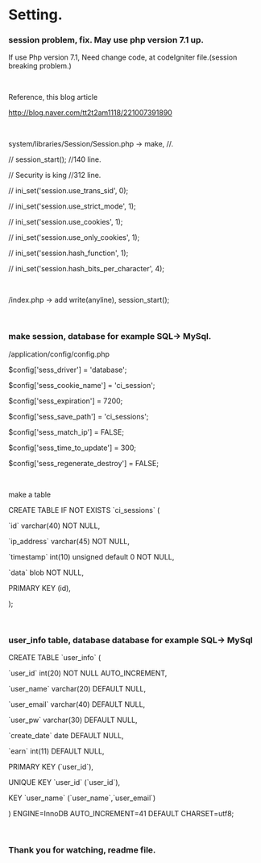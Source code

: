 <h1>Setting.</h1>

 <h3>session problem, fix. May use php version 7.1 up.</h3>
 <p>If use Php version 7.1, Need change code, at codeIgniter file.(session breaking problem.)</p>
 <br/>
 <p>Reference, this blog article</p>
 <p><a href="http://blog.naver.com/tt2t2am1118/221007391890">http://blog.naver.com/tt2t2am1118/221007391890</a></p>
 <br/>
 <p>system/libraries/Session/Session.php -> make, //. </p>
 <p>//     session_start();  //140 line.</p>
 <p></p>
<p> // Security is king                 //312 line.</p>
<p>//    ini_set('session.use_trans_sid', 0);</p>
<p>//    ini_set('session.use_strict_mode', 1);</p>
<p>//    ini_set('session.use_cookies', 1);</p>
<p>//    ini_set('session.use_only_cookies', 1);</p>
<p>//    ini_set('session.hash_function', 1);</p>
<p>//    ini_set('session.hash_bits_per_character', 4);</p>
<br/>
 <p>/index.php -> add write(anyline),  session_start();</p>
 
 <br/>
 <h3>make session, database for example SQL-> MySql.</h3>
 <p> /application/config/config.php</p>
<p> $config['sess_driver'] = 'database';</p>
<p>$config['sess_cookie_name'] = 'ci_session';</p>
<p>$config['sess_expiration'] = 7200;</p>
<p>$config['sess_save_path'] = 'ci_sessions';</p>
<p>$config['sess_match_ip'] = FALSE;</p>
<p>$config['sess_time_to_update'] = 300;</p>
<p>$config['sess_regenerate_destroy'] = FALSE;</p>
<br/>
<p>make a table</p>
<p>CREATE TABLE IF NOT EXISTS `ci_sessions` (</p>
<p>        `id` varchar(40) NOT NULL,</p>
<p>        `ip_address` varchar(45) NOT NULL,</p>
<p>        `timestamp` int(10) unsigned default 0 NOT NULL,</p>
<p>        `data` blob NOT NULL,</p>
<p>        PRIMARY KEY (id),</p>
<p>);</p>
<br/> 
<h3> user_info table, database database for example SQL-> MySql</h3>
<p>CREATE TABLE `user_info` (</p>
<p>  `user_id` int(20) NOT NULL AUTO_INCREMENT,</p>
<p>  `user_name` varchar(20) DEFAULT NULL,</p>
<p>  `user_email` varchar(40) DEFAULT NULL,</p>
<p>  `user_pw` varchar(30) DEFAULT NULL,</p>
<p>  `create_date` date DEFAULT NULL,</p>
<p>  `earn` int(11) DEFAULT NULL,</p>
<p>  PRIMARY KEY (`user_id`),</p>
<p>  UNIQUE KEY `user_id` (`user_id`),</p>
<p>  KEY `user_name` (`user_name`,`user_email`)</p>
<p>) ENGINE=InnoDB AUTO_INCREMENT=41 DEFAULT CHARSET=utf8;</p>
<br/>

<h3>Thank you for watching, readme file.</h3>

 
 
 
